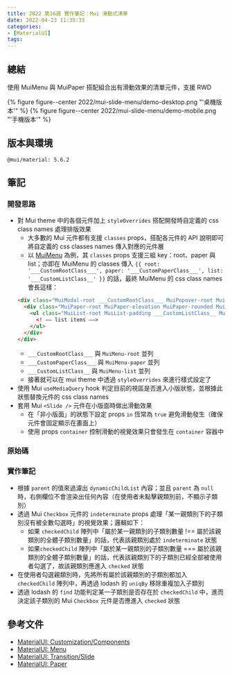 ```yaml
---
title: 2022 第16週 實作筆記：Mui 滑動式清單
date: 2022-04-23 11:35:33
categories:
- [MaterialUI]
tags:
---
```


## 總結

使用 MuiMenu 與 MuiPaper 搭配組合出有滑動效果的清單元件，支援 RWD

{% figure figure--center 2022/mui-slide-menu/demo-desktop.png "'桌機版本'" %}
{% figure figure--center 2022/mui-slide-menu/demo-mobile.png "'手機版本'" %}


## 版本與環境
```
@mui/material: 5.6.2
```

## 筆記
### 開發思路
- 對 Mui theme 中的各個元件加上 `styleOverrides` 搭配開發時自定義的 css class names 處理排版效果
  - 大多數的 Mui 元件都有支援 `classes` props，搭配各元件的 API 說明即可將自定義的 css classes names 傳入對應的元件層
  - 以 [MuiMenu](https://mui.com/material-ui/api/menu/#css) 為例，其 `classes` props 支援三組 key：root、paper 與 list；亦即在 MuiMenu 的 classes 傳入 `{{ root: '___CustomRootClass___', paper: '___CustomPaperClass___', list: '___CustomListClass__' }}` 的話，最終 MuiMenu 的 css class names 會長這樣：
  ```html
  <div class="MuiModal-root ___CustomRootClass___ MuiPopover-root MuiMenu-root css-10nakn3-MuiModal-root-MuiPopover-root-MuiMenu-root">
    <div class="MuiPaper-root MuiPaper-elevation MuiPaper-rounded MuiPaper-elevation1 ___CustomPaperClass___ MuiMenu-paper MuiPaper-root MuiPaper-elevation MuiPaper-rounded MuiPaper-elevation8 MuiPopover-paper css-1poimk-MuiPaper-root-MuiMenu-paper-MuiPaper-root-MuiPopover-paper">
      <ul class="MuiList-root MuiList-padding ___CustomListClass__ MuiMenu-list css-6hp17o-MuiList-root-MuiMenu-list">
        <! –– list items ––>
      </ul>
    </div>
  </div>
  ```
    - `___CustomRootClass___` 與 `MuiMenu-root` 並列
    - `___CustomPaperClass___` 與 `MuiMenu-paper` 並列
    - `___CustomListClass__` 與 `MuiMenu-list` 並列
  - 接著就可以在 mui theme 中透過 `styleOverrides` 來進行樣式設定了
- 使用 Mui `useMediaQuery` hook 判定目前的視區是否進入小版狀態，並根據此狀態替換元件的 css class names
- 套用 Mui `<Slide />` 元件在小版面時做出滑動效果
  - 在「非小版面」的狀態下設定 props `in` 恆常為 `true` 避免滑動發生（確保元件會固定顯示在畫面上）
  - 使用 props `container` 控制滑動的視覺效果只會發生在 `container` 容器中

### 原始碼

<script src="https://gist.github.com/tzynwang/a72ae5095969ca85ca877b86837f83a1.js"></script>

### 實作筆記
- 根據 `parent` 的值來過濾出 `dynamicChildList` 內容；並且 `parent` 為 `null` 時，右側欄位不會渲染出任何內容（在使用者未點擊親類別前，不顯示子類別）
- 透過 Mui `Checkbox` 元件的 `indeterminate` props 處理「某一親類別下的子類別沒有被全數勾選時」的視覺效果；邏輯如下：
  - 如果 `checkedChild` 陣列中「屬於某一親類別的子類別數量 !== 屬於該親類別的全體子類別數量」的話，代表該親類別處於 `indeterminate` 狀態
  - 如果`checkedChild` 陣列中「屬於某一親類別的子類別數量 === 屬於該親類別的全體子類別數量」的話，代表該親類別下的子類別已經全部被使用者勾選了，故該親類別應進入 `checked` 狀態
- 在使用者勾選親類別時，先將所有屬於該親類別的子類別都加入 `checkedChild` 陣列中，再透過 lodash 的 `uniqBy` 移除重複加入子類別
- 透過 lodash 的 `find` 功能判定某一子類別是否存在於 `checkedChild` 中，進而決定該子類別的 Mui `Checkbox` 元件是否應進入 `checked` 狀態


## 參考文件
- [MaterialUI: Customization/Components](https://mui.com/material-ui/customization/theme-components/)
- [MaterialUI: Menu](https://mui.com/material-ui/react-menu/#main-content)
- [MaterialUI: Transition/Slide](https://mui.com/material-ui/transitions/#slide)
- [MaterialUI: Paper](https://mui.com/material-ui/react-paper/#main-content)